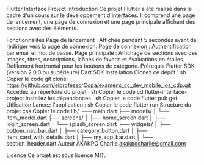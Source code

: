 Flutter Interface Project
Introduction
Ce projet Flutter a été réalisé dans le cadre d'un cours sur le développement d'interfaces. Il comprend une page de lancement, une page de connexion et une page principale affichant des sections avec des éléments.

Fonctionnalités
Page de lancement : Affichée pendant 5 secondes avant de rediriger vers la page de connexion.
Page de connexion : Authentification par email et mot de passe.
Page principale : Affichage de sections avec des images, titres, descriptions, icônes de favoris et évaluations en étoiles.
Défilement horizontal pour les boutons de catégorie.
Prérequis
Flutter SDK (version 2.0.0 ou supérieure)
Dart SDK
Installation
Clonez ce dépôt :
sh
Copier le code
git clone https://github.com/elprofessorCopa/examens_cc_dev_mobile_ios_cdp.git
Accédez au répertoire du projet :
sh
Copier le code
cd flutter-interface-project
Installez les dépendances :
sh
Copier le code
flutter pub get
Utilisation
Lancez l'application :
sh
Copier le code
flutter run
Structure du projet
css
Copier le code
lib/
├── main.dart
├── models/
│   └── item_model.dart
├── screens/
│   ├── home_screen.dart
│   ├── login_screen.dart
│   └── splash_screen.dart
├── widgets/
│   ├── bottom_nav_bar.dart
│   ├── category_button.dart
│   ├── item_card_with_details.dart
│   ├── my_app_bar.dart
│   └── section_header.dart
Auteur
AKAKPO Charlie akakpocharlie@gmail.com

Licence
Ce projet est sous licence MIT.